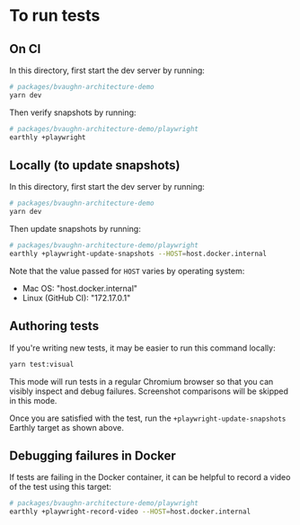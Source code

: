 # To run tests

## On CI

In this directory, first start the dev server by running:

```sh
# packages/bvaughn-architecture-demo
yarn dev
```

Then verify snapshots by running:

```sh
# packages/bvaughn-architecture-demo/playwright
earthly +playwright
```

## Locally (to update snapshots)

In this directory, first start the dev server by running:

```sh
# packages/bvaughn-architecture-demo
yarn dev
```

Then update snapshots by running:

```sh
# packages/bvaughn-architecture-demo/playwright
earthly +playwright-update-snapshots --HOST=host.docker.internal
```

Note that the value passed for `HOST` varies by operating system:

- Mac OS: "host.docker.internal"
- Linux (GitHub CI): "172.17.0.1"

## Authoring tests

If you're writing new tests, it may be easier to run this command locally:

```sh
yarn test:visual
```

This mode will run tests in a regular Chromium browser so that you can visibly inspect and debug failures. Screenshot comparisons will be skipped in this mode.

Once you are satisfied with the test, run the `+playwright-update-snapshots` Earthly target as shown above.

## Debugging failures in Docker

If tests are failing in the Docker container, it can be helpful to record a video of the test using this target:

```sh
# packages/bvaughn-architecture-demo/playwright
earthly +playwright-record-video --HOST=host.docker.internal
```
